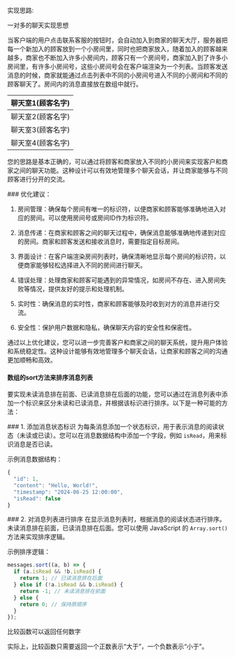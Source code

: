 实现思路:

一对多的聊天实现思想

当客户端的用户点击联系客服的按钮时，会自动加入到商家的聊天大厅，服务器把每一个新加入的顾客放到一个小房间里，同时也把商家放入，随着加入的顾客越来越多，商家也不断加入许多小房间内，顾客只有一个房间号，商家加入到了许多小房间里，有许多小房间号，这些小房间号会在客户端渲染为一个列表。当顾客发送消息的时候，商家就能通过点击列表中不同的小房间号进入不同的小房间和不同的顾客聊天了。房间内的消息直接放在数组中就行。

| 聊天室1(顾客名字) |
| ----------------- |
| 聊天室2(顾客名字) |
| 聊天室3(顾客名字) |
| 聊天室4(顾客名字) |

您的思路是基本正确的，可以通过将顾客和商家放入不同的小房间来实现客户和商家之间的聊天功能。这种设计可以有效地管理多个聊天会话，并让商家能够与不同顾客进行分开的交流。

\### 优化建议：

1. 房间管理：确保每个房间有唯一的标识符，以便商家和顾客能够准确地进入对应的房间。可以使用房间号或房间ID作为标识符。

1. 消息传递：在商家和顾客之间的聊天过程中，确保消息能够准确地传递到对应的房间。商家和顾客发送和接收消息时，需要指定目标房间。

1. 界面设计：在客户端渲染房间列表时，确保清晰地显示每个房间的标识符，以便商家能够轻松选择进入不同的房间进行聊天。

1. 错误处理：处理商家和顾客可能遇到的异常情况，如房间不存在、进入房间失败等情况，提供友好的提示和处理机制。

1. 实时性：确保消息的实时性，商家和顾客能够及时收到对方的消息并进行交流。

1. 安全性：保护用户数据和隐私，确保聊天内容的安全性和保密性。

通过以上优化建议，您可以进一步完善客户和商家之间的聊天系统，提升用户体验和系统稳定性。这种设计能够有效地管理多个聊天会话，让商家和顾客之间的沟通更加顺畅和高效。



#### 数组的sort方法来排序消息列表

要实现未读消息排在前面、已读消息排在后面的功能，您可以通过在消息列表中添加一个标识来区分未读和已读消息，并根据该标识进行排序。以下是一种可能的方法：

\### 1. 添加消息状态标识
为每条消息添加一个状态标识，用于表示消息的阅读状态（未读或已读）。您可以在消息数据结构中添加一个字段，例如 `isRead`，用来标识消息是否已读。

示例消息数据结构：

```javascript
{
  "id": 1,
  "content": "Hello, World!",
  "timestamp": "2024-06-25 12:00:00",
  "isRead": false
}
```

\### 2. 对消息列表进行排序
在显示消息列表时，根据消息的阅读状态进行排序。未读消息排在前面，已读消息排在后面。您可以使用 JavaScript 的 `Array.sort()` 方法来实现排序逻辑。

示例排序逻辑：

```javascript
messages.sort((a, b) => {
  if (a.isRead && !b.isRead) {
    return 1; // 已读消息排在后面
  } else if (!a.isRead && b.isRead) {
    return -1; // 未读消息排在前面
  } else {
    return 0; // 保持原顺序
  }
});
```

比较函数可以返回任何数字

实际上，比较函数只需要返回一个正数表示“大于”，一个负数表示“小于”。

